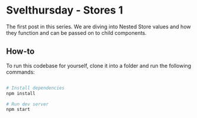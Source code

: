 # Svelthursday - Stores 1

The first post in this series. We are diving into Nested Store values and how they function and can be passed on to child components.

## How-to

To run this codebase for yourself, clone it into a folder and run the following commands:

```bash

# Install dependencies
npm install

# Run dev server
npm start
```
